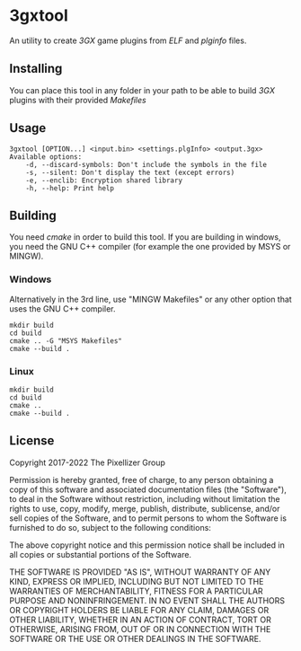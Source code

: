 # 3gxtool
An utility to create *3GX* game plugins from *ELF* and *plginfo* files.

## Installing
You can place this tool in any folder in your path to be able to build *3GX* plugins with their provided *Makefiles*
## Usage
```
3gxtool [OPTION...] <input.bin> <settings.plgInfo> <output.3gx>
Available options:
    -d, --discard-symbols: Don't include the symbols in the file
    -s, --silent: Don't display the text (except errors)
    -e, --enclib: Encryption shared library
    -h, --help: Print help
```
## Building
You need *cmake* in order to build this tool. If you are building in windows, you need the GNU C++ compiler (for example the one provided by MSYS or MINGW).

### Windows
Alternatively in the 3rd line, use "MINGW Makefiles" or any other option that uses the GNU C++ compiler.
```
mkdir build
cd build
cmake .. -G "MSYS Makefiles"
cmake --build .
```

### Linux
```
mkdir build
cd build
cmake ..
cmake --build .
```
## License
Copyright 2017-2022 The Pixellizer Group

Permission is hereby granted, free of charge, to any person obtaining a copy of this software and associated documentation files (the "Software"), to deal in the Software without restriction, including without limitation the rights to use, copy, modify, merge, publish, distribute, sublicense, and/or sell copies of the Software, and to permit persons to whom the Software is furnished to do so, subject to the following conditions:

The above copyright notice and this permission notice shall be included in all copies or substantial portions of the Software.

THE SOFTWARE IS PROVIDED "AS IS", WITHOUT WARRANTY OF ANY KIND, EXPRESS OR IMPLIED, INCLUDING BUT NOT LIMITED TO THE WARRANTIES OF MERCHANTABILITY, FITNESS FOR A PARTICULAR PURPOSE AND NONINFRINGEMENT. IN NO EVENT SHALL THE AUTHORS OR COPYRIGHT HOLDERS BE LIABLE FOR ANY CLAIM, DAMAGES OR OTHER LIABILITY, WHETHER IN AN ACTION OF CONTRACT, TORT OR OTHERWISE, ARISING FROM, OUT OF OR IN CONNECTION WITH THE SOFTWARE OR THE USE OR OTHER DEALINGS IN THE SOFTWARE.